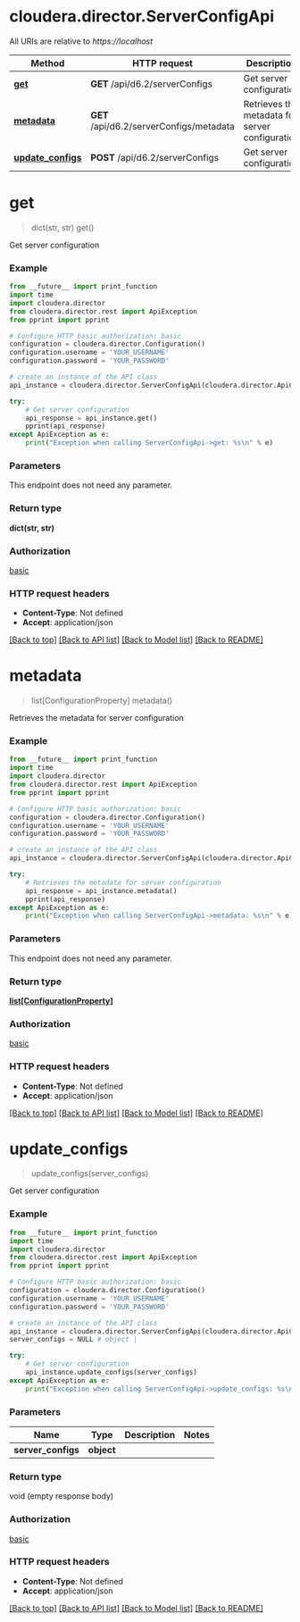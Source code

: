 # cloudera.director.ServerConfigApi

All URIs are relative to *https://localhost*

Method | HTTP request | Description
------------- | ------------- | -------------
[**get**](ServerConfigApi.md#get) | **GET** /api/d6.2/serverConfigs | Get server configuration
[**metadata**](ServerConfigApi.md#metadata) | **GET** /api/d6.2/serverConfigs/metadata | Retrieves the metadata for server configuration
[**update_configs**](ServerConfigApi.md#update_configs) | **POST** /api/d6.2/serverConfigs | Get server configuration


# **get**
> dict(str, str) get()

Get server configuration



### Example
```python
from __future__ import print_function
import time
import cloudera.director
from cloudera.director.rest import ApiException
from pprint import pprint

# Configure HTTP basic authorization: basic
configuration = cloudera.director.Configuration()
configuration.username = 'YOUR_USERNAME'
configuration.password = 'YOUR_PASSWORD'

# create an instance of the API class
api_instance = cloudera.director.ServerConfigApi(cloudera.director.ApiClient(configuration))

try:
    # Get server configuration
    api_response = api_instance.get()
    pprint(api_response)
except ApiException as e:
    print("Exception when calling ServerConfigApi->get: %s\n" % e)
```

### Parameters
This endpoint does not need any parameter.

### Return type

**dict(str, str)**

### Authorization

[basic](../README.md#basic)

### HTTP request headers

 - **Content-Type**: Not defined
 - **Accept**: application/json

[[Back to top]](#) [[Back to API list]](../README.md#documentation-for-api-endpoints) [[Back to Model list]](../README.md#documentation-for-models) [[Back to README]](../README.md)

# **metadata**
> list[ConfigurationProperty] metadata()

Retrieves the metadata for server configuration



### Example
```python
from __future__ import print_function
import time
import cloudera.director
from cloudera.director.rest import ApiException
from pprint import pprint

# Configure HTTP basic authorization: basic
configuration = cloudera.director.Configuration()
configuration.username = 'YOUR_USERNAME'
configuration.password = 'YOUR_PASSWORD'

# create an instance of the API class
api_instance = cloudera.director.ServerConfigApi(cloudera.director.ApiClient(configuration))

try:
    # Retrieves the metadata for server configuration
    api_response = api_instance.metadata()
    pprint(api_response)
except ApiException as e:
    print("Exception when calling ServerConfigApi->metadata: %s\n" % e)
```

### Parameters
This endpoint does not need any parameter.

### Return type

[**list[ConfigurationProperty]**](ConfigurationProperty.md)

### Authorization

[basic](../README.md#basic)

### HTTP request headers

 - **Content-Type**: Not defined
 - **Accept**: application/json

[[Back to top]](#) [[Back to API list]](../README.md#documentation-for-api-endpoints) [[Back to Model list]](../README.md#documentation-for-models) [[Back to README]](../README.md)

# **update_configs**
> update_configs(server_configs)

Get server configuration



### Example
```python
from __future__ import print_function
import time
import cloudera.director
from cloudera.director.rest import ApiException
from pprint import pprint

# Configure HTTP basic authorization: basic
configuration = cloudera.director.Configuration()
configuration.username = 'YOUR_USERNAME'
configuration.password = 'YOUR_PASSWORD'

# create an instance of the API class
api_instance = cloudera.director.ServerConfigApi(cloudera.director.ApiClient(configuration))
server_configs = NULL # object | 

try:
    # Get server configuration
    api_instance.update_configs(server_configs)
except ApiException as e:
    print("Exception when calling ServerConfigApi->update_configs: %s\n" % e)
```

### Parameters

Name | Type | Description  | Notes
------------- | ------------- | ------------- | -------------
 **server_configs** | **object**|  | 

### Return type

void (empty response body)

### Authorization

[basic](../README.md#basic)

### HTTP request headers

 - **Content-Type**: Not defined
 - **Accept**: application/json

[[Back to top]](#) [[Back to API list]](../README.md#documentation-for-api-endpoints) [[Back to Model list]](../README.md#documentation-for-models) [[Back to README]](../README.md)

